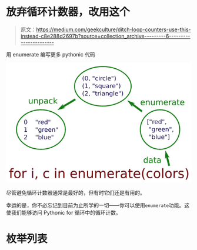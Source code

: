# 放弃循环计数器，改用这个

> 原文：<https://medium.com/geekculture/ditch-loop-counters-use-this-instead-c8e288d2697b?source=collection_archive---------6----------------------->

用 enumerate 编写更多 pythonic 代码

![](img/03c92241319b69774e9e04342ea8f530.png)

尽管避免循环计数器通常是最好的，但有时它们还是有用的。

幸运的是，你不必忘记到目前为止所学的一切——你可以使用`enumerate`功能。这使我们能够访问 Pythonic for 循环中的循环计数。

# 枚举列表